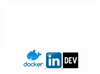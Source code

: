 <div align="center">
    <img src="presentation.svg">
    <br>
    <a class="logo" margin-top=35px href="https://hub.docker.com/u/emssy">
        <img src="logos/docker.png" width=15%>
    </a>
    <a class="logo" href="https://www.linkedin.com/in/marc-antoine-ricard-74a364204/">
        <img src="logos/linkedinLogo.png" width=10%>
    </a>
    <a class="logo" href="https://dev.to/ricm55">
        <img src="logos/devto.png" width=10%>
    </a>
</div>
